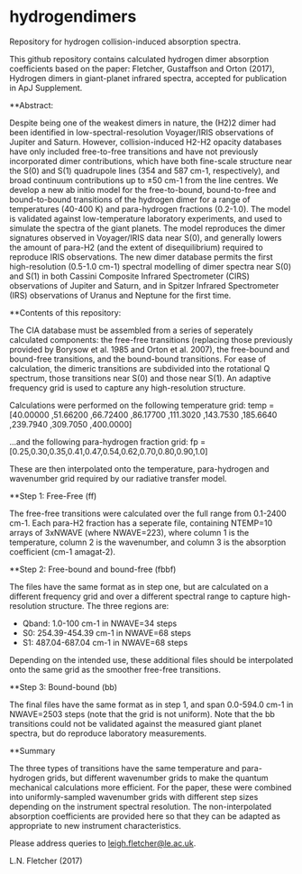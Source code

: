 # hydrogendimers
Repository for hydrogen collision-induced absorption spectra.

This github repository contains calculated hydrogen dimer absorption coefficients based on the paper:
Fletcher, Gustaffson and Orton (2017), Hydrogen dimers in giant-planet infrared spectra, accepted for publication 
in ApJ Supplement.

**Abstract:

Despite being one of the weakest dimers in nature, the (H2)2 dimer had been identified in low-spectral-resolution 
Voyager/IRIS observations of Jupiter and Saturn.  However, collision-induced H2-H2 opacity databases have only included 
free-to-free transitions and have not previously incorporated dimer contributions, which have both fine-scale structure 
near the S(0) and S(1) quadrupole lines (354 and 587 cm-1, respectively), and broad continuum contributions 
up to ±50 cm-1 from the line centres.  We develop a new ab initio model for the free-to-bound, bound-to-free and 
bound-to-bound transitions of the hydrogen dimer for a range of temperatures (40-400 K) and para-hydrogen fractions 
(0.2-1.0).  The model is validated against low-temperature laboratory experiments, and used to simulate the spectra of 
the giant planets.  The model reproduces the dimer signatures observed in Voyager/IRIS data near S(0), and generally lowers 
the amount of para-H2 (and the extent of disequilibrium) required to reproduce IRIS observations.  The new dimer database 
permits the first high-resolution (0.5-1.0 cm-1) spectral modelling of dimer spectra near S(0) and S(1) in both Cassini 
Composite Infrared Spectrometer (CIRS) observations of Jupiter and Saturn, and in Spitzer Infrared Spectrometer (IRS) 
observations of Uranus and Neptune for the first time. 

**Contents of this repository:

The CIA database must be assembled from a series of seperately calculated components:  the free-free transitions (replacing those previously provided by Borysow et al. 1985 and Orton et al. 2007), the free-bound and bound-free transitions, and the bound-bound transitions.  For ease of calculation, the dimeric transitions are subdivided into the rotational Q spectrum, those transitions near S(0) and those near S(1).  An adaptive frequency grid is used to capture any high-resolution structure.

Calculations were performed on the following temperature grid:
temp = [40.00000  ,51.66200  ,66.72400  ,86.17700  ,111.3020   ,143.7530   ,185.6640   ,239.7940   ,309.7050   ,400.0000]
   
...and the following para-hydrogen fraction grid:
fp = [0.25,0.30,0.35,0.41,0.47,0.54,0.62,0.70,0.80,0.90,1.0]

These are then interpolated onto the temperature, para-hydrogen and wavenumber grid required by our radiative transfer model.  

**Step 1:  Free-Free (ff)

The free-free transitions were calculated over the full range from 0.1-2400 cm-1.  Each para-H2 fraction has a seperate file, containing NTEMP=10 arrays of 3xNWAVE (where NWAVE=223), where column 1 is the temperature, column 2 is the wavenumber, and column 3 is the absorption coefficient (cm-1 amagat-2).

**Step 2:  Free-bound and bound-free (fbbf)

The files have the same format as in step one, but are calculated on a different frequency grid and over a different spectral range to capture high-resolution structure.  The three regions are:

- Qband:  1.0-100 cm-1 in NWAVE=34 steps
- S0:  254.39-454.39 cm-1 in NWAVE=68 steps
- S1:  487.04-687.04 cm-1 in NWAVE=68 steps

Depending on the intended use, these additional files should be interpolated onto the same grid as the smoother free-free transitions.

**Step 3:  Bound-bound (bb)

The final files have the same format as in step 1, and span 0.0-594.0 cm-1 in NWAVE=2503 steps (note that the grid is not uniform).  Note that the bb transitions could not be validated against the measured giant planet spectra, but do reproduce laboratory measurements.

**Summary

The three types of transitions have the same temperature and para-hydrogen grids, but different wavenumber grids to make the quantum mechanical calculations more efficient.  For the paper, these were combined into uniformly-sampled wavenumber grids with different step sizes depending on the instrument spectral resolution.  The non-interpolated absorption coefficients are provided here so that they can be adapted as appropriate to new instrument characteristics.

Please address queries to leigh.fletcher@le.ac.uk.

L.N. Fletcher (2017)




